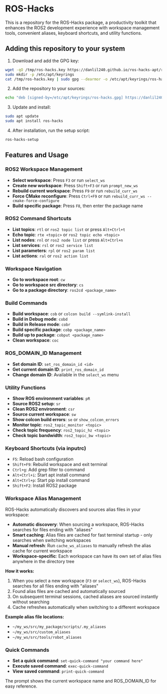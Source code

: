 # ROS-Hacks

This is a repository for the ROS-Hacks package, a productivity toolkit that enhances the ROS2 development experience with workspace management tools, convenient aliases, keyboard shortcuts, and utility functions.

## Adding this repository to your system

1. Download and add the GPG key:
```bash
wget -qO /tmp/ros-hacks.key https://danlil240.github.io/ros-hacks-apt/ros-hacks.key
sudo mkdir -p /etc/apt/keyrings
cat /tmp/ros-hacks.key | sudo gpg --dearmor -o /etc/apt/keyrings/ros-hacks.gpg
```

2. Add the repository to your sources:
```bash
echo "deb [signed-by=/etc/apt/keyrings/ros-hacks.gpg] https://danlil240.github.io/ros-hacks-apt stable main" | sudo tee /etc/apt/sources.list.d/ros-hacks.list
```

3. Update and install:
```bash
sudo apt update
sudo apt install ros-hacks
```

4. After installation, run the setup script:
```bash
ros-hacks-setup
```

## Features and Usage

### ROS2 Workspace Management

- **Select workspace**: Press `F3` or run `select_ws`
- **Create new workspace**: Press `Shift+F3` or run `prompt_new_ws`
- **Rebuild current workspace**: Press `F9` or run `rebuild_curr_ws`
- **Force CMake reconfigure**: Press `Ctrl+F9` or run `rebuild_curr_ws --cmake-force-configure`
- **Build specific package**: Press `F8`, then enter the package name

### ROS2 Command Shortcuts

- **List topics**: `rtl` or `ros2 topic list` or press `Alt+Ctrl+t`
- **Echo topic**: `rte <topic>` or `ros2 topic echo <topic>`
- **List nodes**: `rnl` or `ros2 node list` or press `Alt+Ctrl+n`
- **List services**: `rsl` or `ros2 service list`
- **List parameters**: `rpl` or `ros2 param list`
- **List actions**: `ral` or `ros2 action list`

### Workspace Navigation

- **Go to workspace root**: `cw`
- **Go to workspace src directory**: `cs`
- **Go to a package directory**: `ros2cd <package_name>`

### Build Commands

- **Build workspace**: `cob` or `colcon build --symlink-install`
- **Build in Debug mode**: `cobd` 
- **Build in Release mode**: `cobr`
- **Build specific package**: `cobp <package_name>`
- **Build up to package**: `cobput <package_name>`
- **Clean workspace**: `coc`

### ROS_DOMAIN_ID Management

- **Set domain ID**: `set_ros_domain_id <id>`
- **Get current domain ID**: `print_ros_domain_id`
- **Change domain ID**: Available in the `select_ws` menu

### Utility Functions

- **Show ROS environment variables**: `pR`
- **Source ROS2 setup**: `sr`
- **Clean ROS2 environment**: `csr`
- **Source current workspace**: `sw`
- **Show colcon build errors**: `se` or `show_colcon_errors`
- **Monitor topic**: `ros2_topic_monitor <topic>`
- **Check topic frequency**: `ros2_topic_hz <topic>`
- **Check topic bandwidth**: `ros2_topic_bw <topic>`

### Keyboard Shortcuts (via inputrc)

- `F5`: Reload bash configuration
- `Shift+F9`: Rebuild workspace and exit terminal
- `Ctrl+g`: Add grep filter to command
- `Alt+Ctrl+i`: Start apt install command
- `Alt+Ctrl+p`: Start pip install command
- `Shift+F2`: Install ROS2 package

### Workspace Alias Management

ROS-Hacks automatically discovers and sources alias files in your workspace:

- **Automatic discovery**: When sourcing a workspace, ROS-Hacks searches for files ending with "aliases"
- **Smart caching**: Alias files are cached for fast terminal startup - only searches when switching workspaces
- **Manual refresh**: Run `cache_ws_aliases` to manually refresh the alias cache for current workspace
- **Workspace-specific**: Each workspace can have its own set of alias files anywhere in the directory tree

**How it works:**
1. When you select a new workspace (`F3` or `select_ws`), ROS-Hacks searches for all files ending with "aliases"
2. Found alias files are cached and automatically sourced
3. On subsequent terminal sessions, cached aliases are sourced instantly without searching
4. Cache refreshes automatically when switching to a different workspace

**Example alias file locations:**
- `~/my_ws/src/my_package/scripts/.my_aliases`
- `~/my_ws/src/custom_aliases`  
- `~/my_ws/src/tools/robot_aliases`

### Quick Commands

- **Set a quick command**: `set-quick-command "your command here"`
- **Execute saved command**: `exec-quick-command`
- **View saved command**: `print-quick-command`

The prompt shows the current workspace name and ROS_DOMAIN_ID for easy reference.
